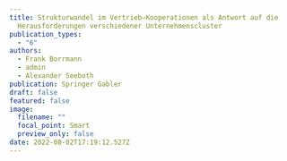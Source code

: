 ```yaml
---
title: Strukturwandel im Vertrieb–Kooperationen als Antwort auf die
  Herausforderungen verschiedener Unternehmenscluster
publication_types:
  - "6"
authors:
  - Frank Borrmann
  - admin
  - Alexander Seeboth
publication: Springer Gabler
draft: false
featured: false
image:
  filename: ""
  focal_point: Smart
  preview_only: false
date: 2022-08-02T17:19:12.527Z
---
```

